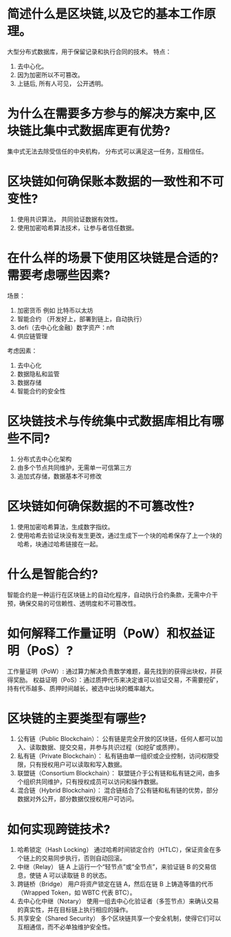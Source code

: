 # 简述什么是区块链,以及它的基本工作原理。

大型分布式数据库，用于保留记录和执行合同的技术。
特点：
 1. 去中心化。
 2. 因为加密所以不可篡改。
 3. 上链后, 所有人可见， 公开透明。

# 为什么在需要多方参与的解决方案中,区块链比集中式数据库更有优势?

 集中式无法去除受信任的中央机构， 分布式可以满足这一任务，互相信任。

# 区块链如何确保账本数据的一致性和不可变性?

1. 使用共识算法， 共同验证数据有效性。
2. 使用加密哈希算法技术，让参与者信任数据。


# 在什么样的场景下使用区块链是合适的?需要考虑哪些因素?

场景：
 1. 加密货币 例如 比特币以太坊
 2. 智能合约 （开发好上，部署到链上，自动执行）
 3. defi（去中心化金融）数字资产：nft
 4. 供应链管理

考虑因素： 
 1. 去中心化
 2. 数据隐私和监管
 3. 数据存储
 4. 智能合约的安全性
 

# 区块链技术与传统集中式数据库相比有哪些不同? 

1. 分布式去中心化架构
2. 由多个节点共同维护，无需单一可信第三方
3. 追加式存储，数据基本不可修改

# 区块链如何确保数据的不可篡改性?

1. 使用加密哈希算法，生成数字指纹。
2. 使用哈希去验证块没有发生更改，通过生成下一个块的哈希保存了上一个块的哈希，块通过哈希链接在一起。

# 什么是智能合约?

智能合约是一种运行在区块链上的自动化程序，自动执行合约条款，无需中介干预，确保交易的可信赖性、透明度和不可篡改性。

# 如何解释工作量证明（PoW）和权益证明（PoS）? 

 工作量证明（PoW）: 通过算力解决负责数学难题，最先找到的获得出块权，并获得奖励。
 权益证明（PoS）：通过质押代币来决定谁可以验证交易，不需要挖矿，持有代币越多、质押时间越长，被选中出块的概率越大。

# 区块链的主要类型有哪些? 

1. 公有链（Public Blockchain）： 公有链是完全开放的区块链，任何人都可以加入、读取数据、提交交易，并参与共识过程（如挖矿或质押）。
2. 私有链（Private Blockchain）： 私有链由单一组织或企业控制，访问权限受限，只有授权用户可以读取和写入数据。
3. 联盟链（Consortium Blockchain）： 联盟链介于公有链和私有链之间，由多个组织共同维护，只有授权成员可以访问和操作数据。
4. 混合链（Hybrid Blockchain）： 混合链结合了公有链和私有链的优势，部分数据对外公开，部分数据仅授权用户可访问。

# 如何实现跨链技术?

1. 哈希锁定（Hash Locking） 通过哈希时间锁定合约（HTLC），保证资金在多个链上的交易同步执行，否则自动回滚。
2. 中继（Relay） 链 A 上运行一个“轻节点”或“全节点”，来验证链 B 的交易信息，使链 A 可以读取链 B 的状态。
3. 跨链桥（Bridge） 用户将资产锁定在链 A，然后在链 B 上铸造等值的代币（Wrapped Token，如 WBTC 代表 BTC）。
4. 去中心化中继（Notary） 使用一组去中心化验证者（多签节点）来确认交易的真实性，并在目标链上执行相应的操作。
5. 共享安全（Shared Security） 多个区块链共享一个安全机制，使得它们可以互相通信，而不必单独维护安全性。

